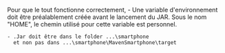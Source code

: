 Pour que le tout fonctionne correctement,
    - Une variable d'environnement doit être préalablement créée avant le lancement du JAR.
      Sous le nom "HOME", le chemin utilisé pour cette variable est personnel.

    - .Jar doit être dans le folder ...\smartphone
      et non pas dans ...\smartphone\MavenSmartphone\target
